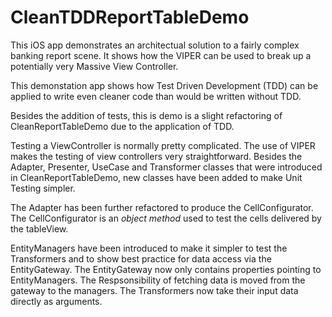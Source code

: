 # CleanTDDReportTableDemo

This iOS app demonstrates an architectual solution to a fairly complex banking report scene. It shows how the VIPER can be used to break up a potentially very Massive View Controller. 

This demonstation app shows how Test Driven Development (TDD) can be applied to write even cleaner code than would be written without TDD. 

Besides the addition of tests, this is demo is a slight refactoring of CleanReportTableDemo due to the application of TDD.

Testing a ViewController is normally pretty complicated. The use of VIPER makes the testing of view controllers very straightforward. Besides the Adapter, Presenter, UseCase and Transformer classes that were introduced in CleanReportTableDemo, new classes have been added to make Unit Testing simpler.

The Adapter has been further refactored to produce the CellConfigurator.  The CellConfigurator is an *object method* used to test the cells delivered by the tableView. 

EntityManagers have been introduced to make it simpler to test the Transformers and to show best practice for data access via the EntityGateway. The EntityGateway now only contains properties pointing to EntityManagers. The Respsonsibility of fetching data is moved from the gateway to the managers. The Transformers now take their input data directly as arguments.


